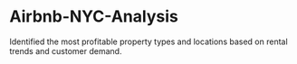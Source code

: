 # Airbnb-NYC-Analysis
Identified the most profitable property types and locations based on rental trends and customer demand.
